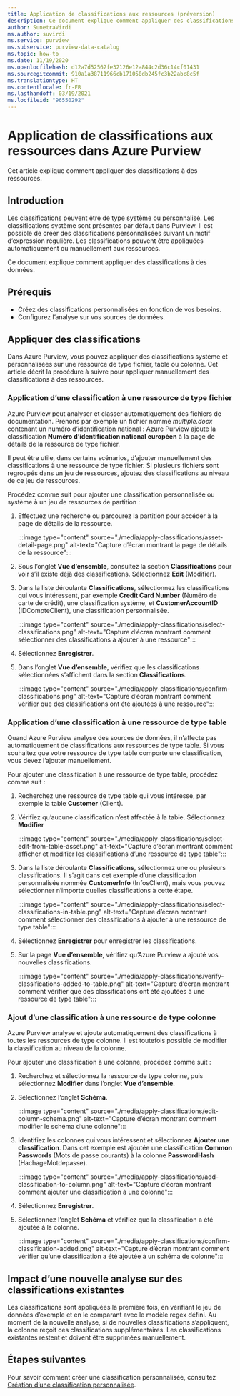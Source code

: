 ```yaml
---
title: Application de classifications aux ressources (préversion)
description: Ce document explique comment appliquer des classifications à des ressources.
author: SunetraVirdi
ms.author: suvirdi
ms.service: purview
ms.subservice: purview-data-catalog
ms.topic: how-to
ms.date: 11/19/2020
ms.openlocfilehash: d12a7d52562fe32126e12a844c2d36c14cf01431
ms.sourcegitcommit: 910a1a38711966cb171050db245fc3b22abc8c5f
ms.translationtype: HT
ms.contentlocale: fr-FR
ms.lasthandoff: 03/19/2021
ms.locfileid: "96550292"
---
```

# <a name="apply-classifications-on-assets-in-azure-purview"></a>Application de classifications aux ressources dans Azure Purview

Cet article explique comment appliquer des classifications à des ressources.

## <a name="introduction"></a>Introduction

Les classifications peuvent être de type système ou personnalisé. Les classifications système sont présentes par défaut dans Purview. Il est possible de créer des classifications personnalisées suivant un motif d’expression régulière. Les classifications peuvent être appliquées automatiquement ou manuellement aux ressources.

Ce document explique comment appliquer des classifications à des données.

## <a name="prerequisites"></a>Prérequis

- Créez des classifications personnalisées en fonction de vos besoins.
- Configurez l’analyse sur vos sources de données.

## <a name="apply-classifications"></a>Appliquer des classifications
Dans Azure Purview, vous pouvez appliquer des classifications système et personnalisées sur une ressource de type fichier, table ou colonne. Cet article décrit la procédure à suivre pour appliquer manuellement des classifications à des ressources.

### <a name="apply-classification-to-a-file-asset"></a>Application d’une classification à une ressource de type fichier
Azure Purview peut analyser et classer automatiquement des fichiers de documentation. Prenons par exemple un fichier nommé *multiple.docx* contenant un numéro d’identification national : Azure Purview ajoute la classification **Numéro d’identification national européen** à la page de détails de la ressource de type fichier.

Il peut être utile, dans certains scénarios, d’ajouter manuellement des classifications à une ressource de type fichier. Si plusieurs fichiers sont regroupés dans un jeu de ressources, ajoutez des classifications au niveau de ce jeu de ressources.

Procédez comme suit pour ajouter une classification personnalisée ou système à un jeu de ressources de partition :

1. Effectuez une recherche ou parcourez la partition pour accéder à la page de détails de la ressource.

    :::image type="content" source="./media/apply-classifications/asset-detail-page.png" alt-text="Capture d’écran montrant la page de détails de la ressource":::

1. Sous l’onglet **Vue d’ensemble**, consultez la section **Classifications** pour voir s’il existe déjà des classifications. Sélectionnez **Edit** (Modifier).

1. Dans la liste déroulante **Classifications**, sélectionnez les classifications qui vous intéressent, par exemple **Credit Card Number** (Numéro de carte de crédit), une classification système, et **CustomerAccountID** (IDCompteClient), une classification personnalisée.

    :::image type="content" source="./media/apply-classifications/select-classifications.png" alt-text="Capture d’écran montrant comment sélectionner des classifications à ajouter à une ressource":::

1. Sélectionnez **Enregistrer**.

1. Dans l’onglet **Vue d’ensemble**, vérifiez que les classifications sélectionnées s’affichent dans la section **Classifications**.

    :::image type="content" source="./media/apply-classifications/confirm-classifications.png" alt-text="Capture d’écran montrant comment vérifier que des classifications ont été ajoutées à une ressource":::

### <a name="apply-classification-to-a-table-asset"></a>Application d’une classification à une ressource de type table

Quand Azure Purview analyse des sources de données, il n’affecte pas automatiquement de classifications aux ressources de type table. Si vous souhaitez que votre ressource de type table comporte une classification, vous devez l’ajouter manuellement.

Pour ajouter une classification à une ressource de type table, procédez comme suit :

1. Recherchez une ressource de type table qui vous intéresse, par exemple la table **Customer** (Client).

1. Vérifiez qu’aucune classification n’est affectée à la table. Sélectionnez **Modifier**

    :::image type="content" source="./media/apply-classifications/select-edit-from-table-asset.png" alt-text="Capture d’écran montrant comment afficher et modifier les classifications d’une ressource de type table":::

1. Dans la liste déroulante **Classifications**, sélectionnez une ou plusieurs classifications. Il s’agit dans cet exemple d’une classification personnalisée nommée **CustomerInfo** (InfosClient), mais vous pouvez sélectionner n’importe quelles classifications à cette étape.

    :::image type="content" source="./media/apply-classifications/select-classifications-in-table.png" alt-text="Capture d’écran montrant comment sélectionner des classifications à ajouter à une ressource de type table":::

1. Sélectionnez **Enregistrer** pour enregistrer les classifications.

1. Sur la page **Vue d’ensemble**, vérifiez qu’Azure Purview a ajouté vos nouvelles classifications.

    :::image type="content" source="./media/apply-classifications/verify-classifications-added-to-table.png" alt-text="Capture d’écran montrant comment vérifier que des classifications ont été ajoutées à une ressource de type table":::

### <a name="add-classification-to-a-column-asset"></a>Ajout d’une classification à une ressource de type colonne

Azure Purview analyse et ajoute automatiquement des classifications à toutes les ressources de type colonne. Il est toutefois possible de modifier la classification au niveau de la colonne.

Pour ajouter une classification à une colonne, procédez comme suit :

1. Recherchez et sélectionnez la ressource de type colonne, puis sélectionnez **Modifier** dans l’onglet **Vue d’ensemble**.

1. Sélectionnez l’onglet **Schéma**.

    :::image type="content" source="./media/apply-classifications/edit-column-schema.png" alt-text="Capture d’écran montrant comment modifier le schéma d’une colonne":::

1. Identifiez les colonnes qui vous intéressent et sélectionnez **Ajouter une classification**. Dans cet exemple est ajoutée une classification **Common Passwords** (Mots de passe courants) à la colonne **PasswordHash** (HachageMotdepasse).

    :::image type="content" source="./media/apply-classifications/add-classification-to-column.png" alt-text="Capture d’écran montrant comment ajouter une classification à une colonne":::

1. Sélectionnez **Enregistrer**.

1. Sélectionnez l’onglet **Schéma** et vérifiez que la classification a été ajoutée à la colonne.

    :::image type="content" source="./media/apply-classifications/confirm-classification-added.png" alt-text="Capture d’écran montrant comment vérifier qu’une classification a été ajoutée à un schéma de colonne":::

## <a name="impact-of-rescanning-on-existing-classifications"></a>Impact d’une nouvelle analyse sur des classifications existantes

Les classifications sont appliquées la première fois, en vérifiant le jeu de données d’exemple et en le comparant avec le modèle regex défini. Au moment de la nouvelle analyse, si de nouvelles classifications s’appliquent, la colonne reçoit ces classifications supplémentaires. Les classifications existantes restent et doivent être supprimées manuellement.

## <a name="next-steps"></a>Étapes suivantes
Pour savoir comment créer une classification personnalisée, consultez [Création d’une classification personnalisée](create-a-custom-classification-and-classification-rule.md).